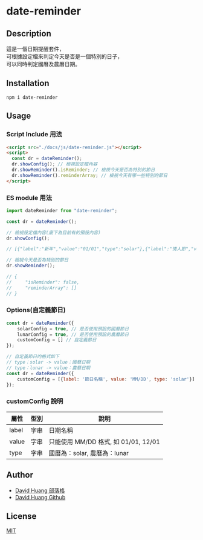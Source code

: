 # date-reminder

## Description

這是一個日期提醒套件，  
可根據設定檔來判定今天是否是一個特別的日子，  
可以同時判定國曆及農曆日期。

## Installation

```
npm i date-reminder
```

## Usage

### Script Include 用法

```html
<script src="./docs/js/date-reminder.js"></script>
<script>
  const dr = dateReminder();
  dr.showConfig(); // 檢視設定檔內容
  dr.showReminder().isReminder; // 檢視今天是否為特別的節日
  dr.showReminder().reminderArray; // 檢視今天有哪一些特別的節日
</script>
```

### ES module 用法

```js
import dateReminder from "date-reminder";

const dr = dateReminder();

// 檢視設定檔內容(底下為目前有的預設內容)
dr.showConfig();

// [{"label":"新年","value":"01/01","type":"solar"},{"label":"情人節","value":"02/14","type":"solar"},{"label":"聖誕節","value":"12/25","type":"solar"},{"label":"春節","value":"01/01","type":"lunar"},{"label":"元宵節","value":"01/15","type":"lunar"},{"label":"端午節","value":"05/05","type":"lunar"},{"label":"中秋節","value":"08/15","type":"lunar"}]

// 檢視今天是否為特別的節日
dr.showReminder();

// {
//     "isReminder": false,
//     "reminderArray": []
// }
```

### Options(自定義節日)

```js
const dr = dateReminder({
    solarConfig = true, // 是否使用預設的國曆節日
    lunarConfig = true, // 是否使用預設的農曆節日
    customConfig = [] // 自定義節日
});

// 自定義節日的格式如下
// type：solar -> value：國曆日期
// type：lunar -> value：農曆日期
const dr = dateReminder({
    customConfig = [{label: '節日名稱', value: 'MM/DD', type: 'solar'}]
});
```

### customConfig 說明

| 屬性  | 型別 | 說明                                 |
| ----- | ---- | ------------------------------------ |
| label | 字串 | 日期名稱                             |
| value | 字串 | 只能使用 MM/DD 格式, 如 01/01, 12/01 |
| type  | 字串 | 國曆為：solar, 農曆為：lunar         |

## Author

- [David Huang 部落格](https://davidblog.github.io)
- [David Huang Github](https://github.com/davidblog)

## License

[MIT](https://choosealicense.com/licenses/mit/)
